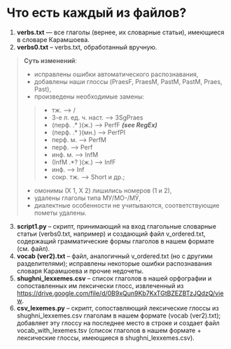 # Что есть каждый из файлов?
1. __verbs.txt__ — все глаголы (вернее, их словарные статьи), имеющиеся в словаре Карамшоева.
2. __verbs0.txt__ – verbs.txt, обработанный вручную.
>__Суть изменений__:
>- исправлены ошибки автоматического распознавания,
>- добавлены наши глоссы (PraesF, PraesM, PastM, PastM, Praes, Past),
>- произведены необходимые замены:
>>  - тж. —> /
>>  - 3-е л. ед. ч. наст. —> 3SgPraes
>> - (перф. .* )(ж\.) —> PerfF ***(see RegEx)***
>>  - (перф. .* )(мн\.) —> PerfPl
>>  - перф. м. —> PerfM
>>  - перф. —> Perf
>>  - инф. м. —> InfM
>>  - (InfM .*? )(ж.) —> InfF
>>  - инф. —> Inf
>>  - сокр. тж. —> Short и др.;
>- омонимы (Х 1, Х 2) лишились номеров (1 и 2),
>- удалены глаголы типа МУ/МО-/МӮ,
>- диалектные особенности не учитываются, соответствующие пометы удалены.
3. __script1.py__ – скрипт, принимающий на вход глагольные словарные статьи (verbs0.txt, например) и создающий файл v_ordered.txt, содержащий грамматические формы глаголов в нашем формате (см. файл).
4. __vocab (ver2).txt__ – файл, аналогичный v_ordered.txt (но с другими разделителями); исправлены некоторые ошибки распознавания словаря Карамшоева и прочие недочеты.
5. __shughni_lexxemes.csv__ – список глаголов в нашей орфографии и сопоставленных им лексически глосс, извлеченный из https://drive.google.com/file/d/0B9xQun9Kb7KxTGtBZEZBTzJQdzQ/view.
6. __csv_lexemes.py__ – скрипт, сопоставляющий лексические глоссы из shughni_lexxemes.csv глаголам в нашем формате (vocab (ver2).txt); добавляет эту глоссу на последнее место в строке и создает файл vocab_with_lexemes.tsv (список глаголов в нашем формате + лексические глоссы, имеющиеся в shughni_lexxemes.csv).
